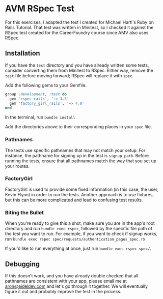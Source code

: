 # AVM RSpec Test

For this exercises, I adapted the test I created for Michael Hartl's Ruby on
Rails Tutorial. That test was written in Minitest, so I checked it against
the RSpec test created for the CareerFoundry course since AMV also uses RSpec.

## Installation

If you have the `test` directory and you have already written some tests,
consider converting them from Minitest to RSpec. Either way, remove the `test`
file before moving forward; RSpec will replace it with `spec`.

Add the following gems to your Gemfile:

```Ruby
group :development, :test do
  gem 'rspec-rails', '~> 3.5'
  gem 'factory_girl_rails', '~> 4.0'
end
```

In the terminal, run `bundle install`

Add the directories above to their corresponding places in your `spec` file.

### Pathnames

The tests use specific pathnames that may not match your setup. For instance,
the pathname for signing up in the test is `signup_path`. Before running the
tests, ensure that all pathnames match the way that you set up your routes.

### FactoryGirl

FactoryGirl is used to provide some fixed information (in this case, the user,
Kevin Flynn) in order to run the tests. Another approach is to use fixtures,
but this can be more complicated and lead to confusing test results.

### Biting the Bullet

When you're ready to give this a shot, make sure you are in the app's root
directory and run `bundle exec rspec`, followed by the specific file path of
the test you want to run. For example, if you want to check if signup works, run
`bundle exec rspec spec/requests/authentication_pages_spec.rb`

If you'd like to run everything at once, just run `bundle exec rspec spec/`.

## Debugging

If this doesn't work, and you have already double checked that all pathnames are
consistent with your app, please email me at aron@eideldev.com and let's go
through it together. We will eventually figure it out and probably improve the
test in the process.
